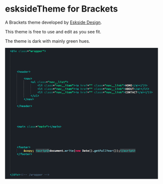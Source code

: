# esksideTheme for Brackets

A Brackets theme developed by [Eskside Design](https://esksidedesign.co.uk).

This theme is free to use and edit as you see fit.

The theme is dark with mainly green hues.

![alt text](HTML-screenshot.png)